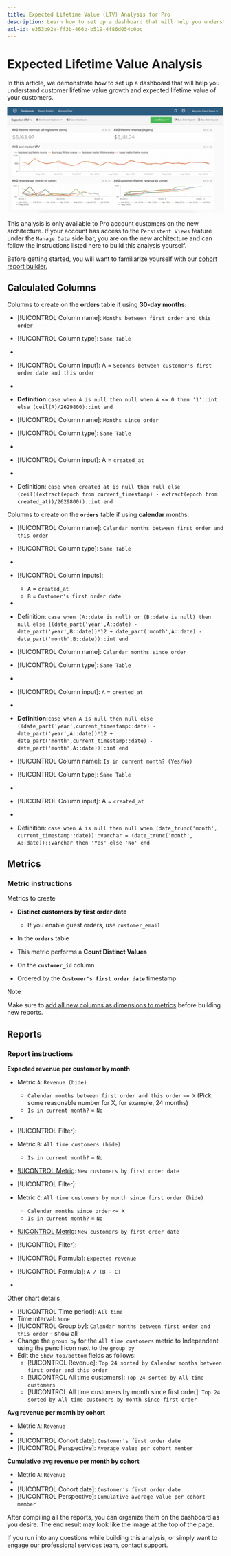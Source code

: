 ```yaml
---
title: Expected Lifetime Value (LTV) Analysis for Pro
description: Learn how to set up a dashboard that will help you understand customer lifetime value growth and expected lifetime value of your customers.
exl-id: e353b92a-ff3b-466b-b519-4f86d054c0bc
---
```

# Expected Lifetime Value Analysis

In this article, we demonstrate how to set up a dashboard that will help you understand customer lifetime value growth and expected lifetime value of your customers. 

![](../../assets/exp-lifetim-value-anyalysis.png)

This analysis is only available to Pro account customers on the new architecture. If your account has access to the `Persistent Views` feature under the `Manage Data` side bar, you are on the new architecture and can follow the instructions listed here to build this analysis yourself.

Before getting started, you will want to familiarize yourself with our [cohort report builder.](../dev-reports/cohort-rpt-bldr.md)

## Calculated Columns

Columns to create on the **orders** table if using **30-day months**:

* [!UICONTROL Column name]: `Months between first order and this order`
* [!UICONTROL Column type]: `Same Table`
* [!UICONTROL Column equation]: `CALCULATION`
* [!UICONTROL Column input]: A = `Seconds between customer's first order date and this order`
* [!UICONTROL Datatype]: `Integer`
* **Definition:**`case when A is null then null when A <= 0 then '1'::int else (ceil(A)/2629800)::int end`

* [!UICONTROL Column name]: `Months since order`
* [!UICONTROL Column type]: `Same Table`
* [!UICONTROL Column equation]: `CALCULATION`
* [!UICONTROL Column input]: A = `created_at`
* [!UICONTROL Datatype]: `Integer`
* Definition: `case when created_at is null then null else (ceil((extract(epoch from current_timestamp) - extract(epoch from created_at))/2629800))::int end`

Columns to create on the **`orders`** table if using **calendar** months:

* [!UICONTROL Column name]: `Calendar months between first order and this order`
* [!UICONTROL Column type]: `Same Table`
* [!UICONTROL Column equation]: `CALCULATION`
* [!UICONTROL Column inputs]:
  * `A` = `created_at`
  * `B` = `Customer's first order date`

* [!UICONTROL Datatype]: `Integer`
* Definition: `case when (A::date is null) or (B::date is null) then null else ((date_part('year',A::date) - date_part('year',B::date))*12 + date_part('month',A::date) - date_part('month',B::date))::int end`

* [!UICONTROL Column name]: `Calendar months since order`
* [!UICONTROL Column type]: `Same Table`
* [!UICONTROL Column equation]: `CALCULATION`
* [!UICONTROL Column input]: `A` = `created_at`
* [!UICONTROL Datatype]: `Integer`
* **Definition:**`case when A is null then null else ((date_part('year',current_timestamp::date) - date_part('year',A::date))*12 + date_part('month',current_timestamp::date) - date_part('month',A::date))::int end`

* [!UICONTROL Column name]: `Is in current month? (Yes/No)`
* [!UICONTROL Column type]: `Same Table`
* [!UICONTROL Column equation]: `CALCULATION`
* [!UICONTROL Column input]: A = `created_at`
* [!UICONTROL Datatype]: `String`
* Definition: `case when A is null then null when (date_trunc('month', current_timestamp::date))::varchar = (date_trunc('month', A::date))::varchar then 'Yes' else 'No' end`

## Metrics

### Metric instructions

Metrics to create

* **Distinct customers by first order date**
  * If you enable guest orders, use `customer_email`

* In the **`orders`** table
* This metric performs a **Count Distinct Values**
* On the **`customer_id`** column
* Ordered by the **`Customer's first order date`** timestamp

>[!NOTE]
>
>Make sure to [add all new columns as dimensions to metrics](../../data-analyst/data-warehouse-mgr/manage-data-dimensions-metrics.md) before building new reports.

## Reports

### Report instructions

**Expected revenue per customer by month**

* Metric `A`: `Revenue (hide)`
  * `Calendar months between first order and this order` `<= X` (Pick some reasonable number for X, for example, 24 months)
  * `Is in current month?` = `No`

* [!UICONTROL Metric]: `Revenue`
* [!UICONTROL Filter]:

* Metric `B`: `All time customers (hide)`
  * `Is in current month?` = `No`

* [!UICONTROL Metric]: `New customers by first order date`
* [!UICONTROL Filter]:

* Metric `C`: `All time customers by month since first order (hide)`
  * `Calendar months since order` `<= X`
  * `Is in current month?` = `No`

* [!UICONTROL Metric]: `New customers by first order date`
* [!UICONTROL Filter]:

* [!UICONTROL Formula]: `Expected revenue`
* [!UICONTROL Formula]: `A / (B - C)`
* [!UICONTROL Format]: `Currency`

Other chart details

* [!UICONTROL Time period]: `All time`
* Time interval: `None`
* [!UICONTROL Group by]: `Calendar months between first order and this order` - show all
* Change the `group by` for the `All time customers` metric to Independent using the pencil icon next to the `group by`
* Edit the `Show top/bottom` fields as follows:
  * [!UICONTROL Revenue]: `Top 24 sorted by Calendar months between first order and this order`
  * [!UICONTROL All time customers]: `Top 24 sorted by All time customers`
  * [!UICONTROL All time customers by month since first order]: `Top 24 sorted by All time customers by month since first order`

**Avg revenue per month by cohort**

* Metric `A`: `Revenue`
* [!UICONTROL Metric view]: `Cohort`
* [!UICONTROL Cohort date]: `Customer's first order date`
* [!UICONTROL Perspective]: `Average value per cohort member`

**Cumulative avg revenue per month by cohort**

* Metric `A`: `Revenue`
* [!UICONTROL Metric view]: `Cohort`
* [!UICONTROL Cohort date]: `Customer's first order date`
* [!UICONTROL Perspective]: `Cumulative average value per cohort member`

After compiling all the reports, you can organize them on the dashboard as you desire. The end result may look like the image at the top of the page.

If you run into any questions while building this analysis, or simply want to engage our professional services team, [contact support](../../guide-overview.md).
